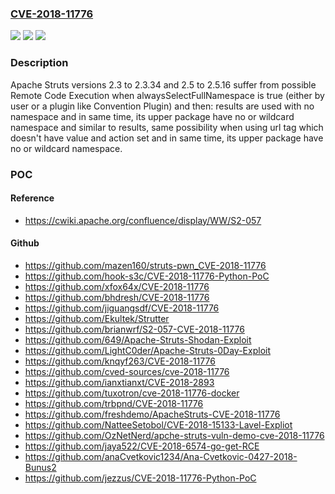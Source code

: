 ### [CVE-2018-11776](https://cve.mitre.org/cgi-bin/cvename.cgi?name=CVE-2018-11776)
![](https://img.shields.io/static/v1?label=Product&message=Apache%20Struts&color=blue)
![](https://img.shields.io/static/v1?label=Version&message=n%2Fa&color=blue)
![](https://img.shields.io/static/v1?label=Vulnerability&message=Remote%20Code%20Execution&color=brighgreen)

### Description

Apache Struts versions 2.3 to 2.3.34 and 2.5 to 2.5.16 suffer from possible Remote Code Execution when alwaysSelectFullNamespace is true (either by user or a plugin like Convention Plugin) and then: results are used with no namespace and in same time, its upper package have no or wildcard namespace and similar to results, same possibility when using url tag which doesn't have value and action set and in same time, its upper package have no or wildcard namespace.

### POC

#### Reference
- https://cwiki.apache.org/confluence/display/WW/S2-057

#### Github
- https://github.com/mazen160/struts-pwn_CVE-2018-11776
- https://github.com/hook-s3c/CVE-2018-11776-Python-PoC
- https://github.com/xfox64x/CVE-2018-11776
- https://github.com/bhdresh/CVE-2018-11776
- https://github.com/jiguangsdf/CVE-2018-11776
- https://github.com/Ekultek/Strutter
- https://github.com/brianwrf/S2-057-CVE-2018-11776
- https://github.com/649/Apache-Struts-Shodan-Exploit
- https://github.com/LightC0der/Apache-Struts-0Day-Exploit
- https://github.com/knqyf263/CVE-2018-11776
- https://github.com/cved-sources/cve-2018-11776
- https://github.com/ianxtianxt/CVE-2018-2893
- https://github.com/tuxotron/cve-2018-11776-docker
- https://github.com/trbpnd/CVE-2018-11776
- https://github.com/freshdemo/ApacheStruts-CVE-2018-11776
- https://github.com/NatteeSetobol/CVE-2018-15133-Lavel-Expliot
- https://github.com/OzNetNerd/apche-struts-vuln-demo-cve-2018-11776
- https://github.com/jaya522/CVE-2018-6574-go-get-RCE
- https://github.com/anaCvetkovic1234/Ana-Cvetkovic-0427-2018-Bunus2
- https://github.com/jezzus/CVE-2018-11776-Python-PoC

